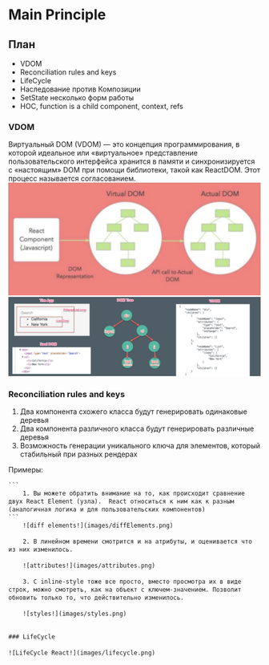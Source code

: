 #  Main Principle 

## План
 * VDOM
 * Reconciliation rules and keys
 * LifeCycle
 * Наследование против Композиции
 * SetState несколько форм работы
 * HOC, function is a child component, context, refs

 ### VDOM
 Виртуальный DOM (VDOM) — это концепция программирования, в которой идеальное или «виртуальное» представление пользовательского интерфейса хранится в памяти и синхронизируется с «настоящим» DOM при помощи библиотеки, такой как ReactDOM. Этот процесс называется согласованием.
 ![VDOM React!](images/vdom.png)
 ![VDOM React!](images/domtovdom.png)
 
### Reconciliation rules and keys
   1. Два компонента схожего класса будут генерировать одинаковые деревья
   2. Два компонента различного класса будут генерировать различные деревья
   3. Возможность генерации уникального ключа для элементов, который стабильный при разных рендерах

   Примеры:

    ```
        1. Вы можете обратить внимание на то, как происходит сравнение двух React Element (узла).  React относиться к ним как к разным (аналогичная логика и для пользовательских компонентов)
    ```
        ![diff elements!](images/diffElements.png)
    
        2. В линейном времени смотрится и на атрибуты, и оценивается что из них изменилось.

        ![attributes!](images/attributes.png)

        3. С inline-style тоже все просто, вместо просмотра их в виде строк, можно смотреть, как на объект с ключем-значением. Позволит обновить только то, что действительно изменилось.

        ![styles!](images/styles.png)
   ```

 ### LifeCycle

 ![LifeCycle React!](images/lifecycle.png)
